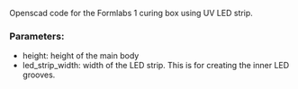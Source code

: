 Openscad code for the Formlabs 1 curing box using UV LED strip.

### Parameters:

- height: height of the main body
- led_strip_width: width of the LED strip. This is for creating the inner LED grooves.
